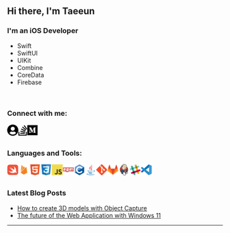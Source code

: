 ## Hi there, I'm Taeeun

### I'm an iOS Developer

- Swift
- SwiftUI
- UIKit
- Combine
- CoreData
- Firebase

<br />

### Connect with me:

[<img align="left" alt="portfolio" width="26px" src="icon/user-circle-solid.svg" />][portfolio]
[<img align="left" alt="stackoverflow" width="21px" src="icon/stack-overflow-brands.svg" />][stackoverflow]
[<img align="left" alt="medium" width="24px" src="icon/medium-brands.svg" />][medium]

<br />
<br />

### Languages and Tools:

<img align="left" alt="Swift" width="26px" src="icon/swift-original.svg"/>
<img align="left" alt="Swift" width="26px" src="icon/firebase-plain.svg"/>
<img align="left" alt="Swift" width="26px" src="icon/html5-original.svg"/>
<img align="left" alt="Swift" width="26px" src="icon/css3-original.svg"/>
<img align="left" alt="Swift" width="26px" src="icon/javascript-original.svg"/>
<img align="left" alt="Swift" width="26px" src="icon/npm-original-wordmark.svg"/>
<img align="left" alt="Swift" width="26px" src="icon/c-original.svg"/>
<img align="left" alt="Swift" width="26px" src="icon/java-original.svg"/>
<img align="left" alt="Swift" width="26px" src="icon/git-original.svg"/>
<img align="left" alt="Swift" width="26px" src="icon/gitlab-original.svg"/>
<img align="left" alt="Swift" width="26px" src="icon/jenkins-original.svg"/>
<img align="left" alt="Swift" width="26px" src="icon/slack-original.svg"/>
<img align="left" alt="Swift" width="26px" src="icon/vscode-original.svg"/>

<br />
<br />

### Latest Blog Posts

<!-- BLOG-POST-LIST:START -->

- [How to create 3D models with Object Capture](https://taeeun-kim.medium.com/how-to-create-3d-models-with-object-capture-9b3d1226bd10)
- [The future of the Web Application with Windows 11](https://taeeun-kim.medium.com/the-future-of-the-web-application-with-windows-11-8ab88a2d16be)

<!-- BLOG-POST-LIST:END -->

---

[monthlywallet]: github.com
[portfolio]: https://taeeun-kim.github.io/Portfolio/
[stackoverflow]: https://stackoverflow.com/users/15603993/taeeun-kim
[medium]: https://taeeun-kim.medium.com

<!-- https://fontawesome.com/license -->
